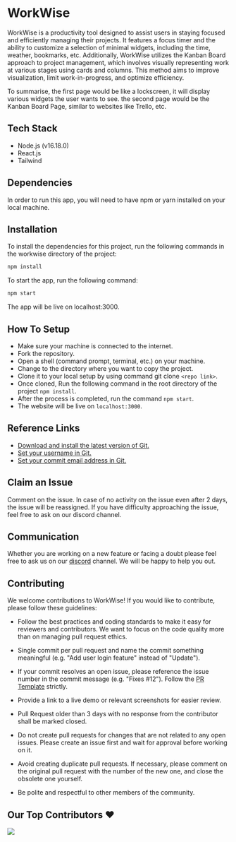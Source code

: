 # WorkWise
WorkWise is a productivity tool designed to assist users in staying focused and efficiently managing their projects. It features a focus timer and the ability to customize a selection of minimal widgets, including the time, weather, bookmarks, etc. Additionally, WorkWise utilizes the Kanban Board approach to project management, which involves visually representing work at various stages using cards and columns. This method aims to improve visualization, limit work-in-progress, and optimize efficiency.

To summarise, the first page would be like a lockscreen, it will display various widgets the user wants to see.
the second page would be the Kanban Board Page, similar to websites like Trello, etc.

## Tech Stack
- Node.js (v16.18.0)
- React.js
- Tailwind

## Dependencies
In order to run this app, you will need to have npm or yarn installed on your local machine.

## Installation
To install the dependencies for this project, run the following commands in the workwise directory of the project:
```bash
npm install 
```

To start the app, run the following command:
```bash
npm start
```

The app will be live on localhost:3000.

## How To Setup
* Make sure your machine is connected to the internet.
* Fork the repository.
* Open a shell (command prompt, terminal, etc.) on your machine.
* Change to the directory where you want to copy the project.
* Clone it to your local setup by using command git clone ```<repo link>```.
* Once cloned, Run the following command in the root directory of the project ```npm install```.
* After the process is completed, run the command ```npm start```.
* The website will be live on ```localhost:3000```.


## Reference Links 
- [Download and install the latest version of Git.](https://git-scm.com/downloads)
- [Set your username in Git.](https://help.github.com/articles/setting-your-username-in-git)
- [Set your commit email address in Git.](https://help.github.com/articles/setting-your-commit-email-address-in-git)

## Claim an Issue
Comment on the issue. In case of no activity on the issue even after 2 days, the issue will be reassigned. If you have difficulty approaching the issue, feel free to ask on our discord channel.

## Communication
Whether you are working on a new feature or facing a doubt please feel free to ask us on our [discord](https://discord.gg/NApnCUwd) channel. We will be happy to help you out.

## Contributing
We welcome contributions to WorkWise! If you would like to contribute, please follow these guidelines:

* Follow the best practices and coding standards to make it easy for reviewers and contributors. We want to focus on the code quality more than on managing pull request ethics.

* Single commit per pull request and name the commit something meaningful (e.g. "Add user login feature" instead of "Update").

* If your commit resolves an open issue, please reference the issue number in the commit message (e.g. "Fixes #12"). Follow the [PR Template](https://github.com/opencodeiiita/WorkWise/blob/main/.github/pull_request_template.md) strictly.

* Provide a link to a live demo or relevant screenshots for easier review.

* Pull Request older than 3 days with no response from the contributor shall be marked closed.

* Do not create pull requests for changes that are not related to any open issues. Please create an issue first and wait for approval before working on it.

* Avoid creating duplicate pull requests. If necessary, please comment on the original pull request with the number of the new one, and close the obsolete one yourself.

* Be polite and respectful to other members of the community.

## Our Top Contributors ♥️
<a href="https://github.com/opencodeiiita/WorkWise/graphs/contributors">
  <img src="https://contrib.rocks/image?repo=opencodeiiita/WorkWise" />
</a>